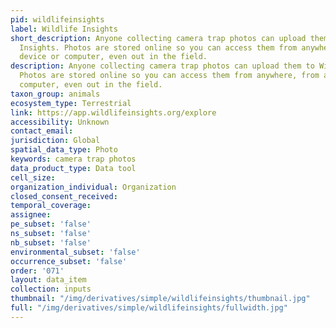 ```yaml
---
pid: wildlifeinsights
label: Wildlife Insights
short_description: Anyone collecting camera trap photos can upload them to Wildlife
  Insights. Photos are stored online so you can access them from anywhere, from any
  device or computer, even out in the field.
description: Anyone collecting camera trap photos can upload them to Wildlife Insights.
  Photos are stored online so you can access them from anywhere, from any device or
  computer, even out in the field.
taxon_group: animals
ecosystem_type: Terrestrial
link: https://app.wildlifeinsights.org/explore
accessibility: Unknown
contact_email: 
jurisdiction: Global
spatial_data_type: Photo
keywords: camera trap photos
data_product_type: Data tool
cell_size: 
organization_individual: Organization
closed_consent_received: 
temporal_coverage: 
assignee: 
pe_subset: 'false'
ns_subset: 'false'
nb_subset: 'false'
environmental_subset: 'false'
occurrence_subset: 'false'
order: '071'
layout: data_item
collection: inputs
thumbnail: "/img/derivatives/simple/wildlifeinsights/thumbnail.jpg"
full: "/img/derivatives/simple/wildlifeinsights/fullwidth.jpg"
---
```

